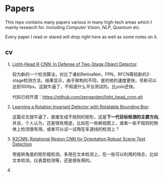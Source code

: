 # Papers

This repo contains many papers various in many high-tech areas which I mainly research for. Including *Computer Vision*, *NLP*, *Quantum* etc.

Every paper I read or stared will drop right here as well as some notes on it.



## cv

1. [Light-Head R-CNN: In Defense of Two-Stage Object Detector](https://arxiv.org/pdf/1711.07264.pdf).

   较为新的一个检测算法，对比了诸如RetinaNet，FPN，RFCN等较新的2-stage检测方法，结果显示，由于架构的不同，是的他的速度更快，号称可以达到100fps，这就牛逼了，不知道什么平台测试的。比yolo还快。

   代码已经开源：https://github.com/zengarden/light_head_rcnn.git

2. [Learning a Rotation Invariant Detector with Rotatable Bounding Box](https://github.com/liulei01/DRBox):

   这篇论文就牛逼了，直接生成不规则的矩形，这是**下一代目标检测的主要方向**, 并且，个人认为，还是很有用途，比如在一些俯视图上，或者一些不规则的物体上检测很有用。或者可以试一试用在车道线的检测上？

3. [R2CNN: Rotational Region CNN for Orientation Robust Scene Text Detection]()

   带旋转角度的矩形框检测。多用在文本检测上，在一些可以利用的场合，比如文本检测，仪表盘检测等，还是很有用的。

4. 